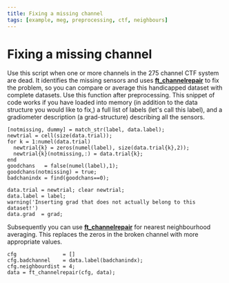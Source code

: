 ```yaml
---
title: Fixing a missing channel
tags: [example, meg, preprocessing, ctf, neighbours]
---
```


# Fixing a missing channel

Use this script when one or more channels in the 275 channel CTF system are dead. It identifies the missing sensors and uses **[ft_channelrepair](/reference/ft_channelrepair)** to fix the problem, so you can compare or average this handicapped dataset with complete datasets. Use this function after preprocessing. This snippet of code works if you have loaded into memory (in addition to the data structure you would like to fix,) a full list of labels (let's call this label), and a gradiometer description (a grad-structure) describing all the sensors.

    [notmissing, dummy] = match_str(label, data.label);
    newtrial = cell(size(data.trial));
    for k = 1:numel(data.trial)
      newtrial{k} = zeros(numel(label), size(data.trial{k},2));
      newtrial{k}(notmissing,:) = data.trial{k};
    end
    goodchans   = false(numel(label),1);
    goodchans(notmissing) = true;
    badchanindx = find(goodchans==0);

    data.trial = newtrial; clear newtrial;
    data.label = label;
    warning('Inserting grad that does not actually belong to this dataset!')
    data.grad  = grad;

Subsequently you can use **[ft_channelrepair](/reference/ft_channelrepair)** for nearest neighbourhood averaging. This replaces the zeros in the broken channel with more appropriate values.

    cfg               = []
    cfg.badchannel    = data.label(badchanindx);
    cfg.neighbourdist = 4;
    data = ft_channelrepair(cfg, data);

